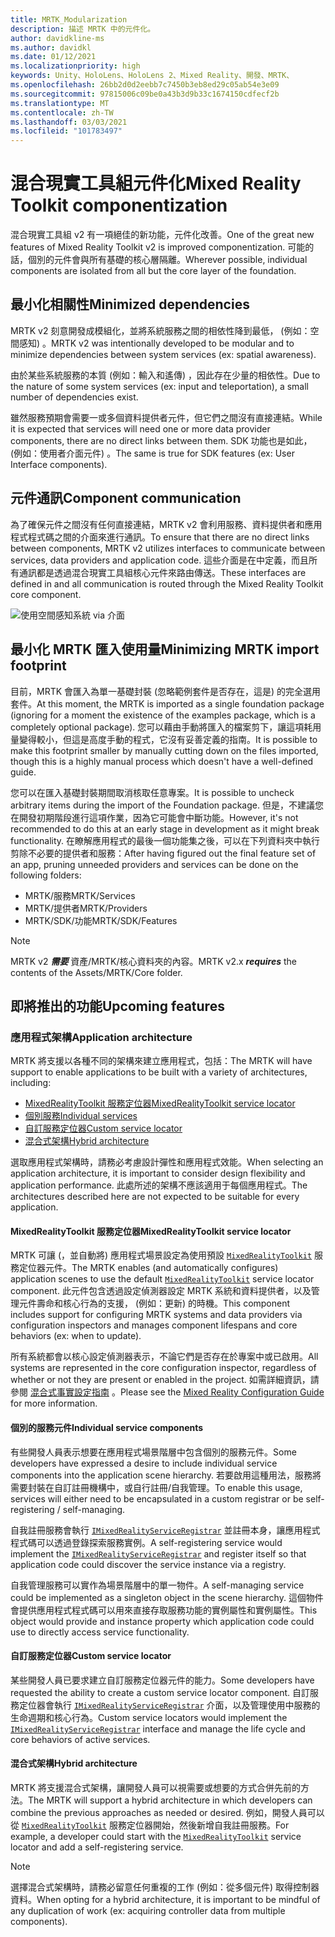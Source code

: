 ```yaml
---
title: MRTK_Modularization
description: 描述 MRTK 中的元件化。
author: davidkline-ms
ms.author: davidkl
ms.date: 01/12/2021
ms.localizationpriority: high
keywords: Unity、HoloLens、HoloLens 2、Mixed Reality、開發、MRTK、
ms.openlocfilehash: 26bb2d0d2eebb7c7450b3eb8ed29c05ab54e3e09
ms.sourcegitcommit: 97815006c09be0a43b3d9b33c1674150cdfecf2b
ms.translationtype: MT
ms.contentlocale: zh-TW
ms.lasthandoff: 03/03/2021
ms.locfileid: "101783497"
---
```

# <a name="mixed-reality-toolkit-componentization"></a><span data-ttu-id="bd373-104">混合現實工具組元件化</span><span class="sxs-lookup"><span data-stu-id="bd373-104">Mixed Reality Toolkit componentization</span></span>

<span data-ttu-id="bd373-105">混合現實工具組 v2 有一項絕佳的新功能，元件化改善。</span><span class="sxs-lookup"><span data-stu-id="bd373-105">One of the great new features of Mixed Reality Toolkit v2 is improved componentization.</span></span> <span data-ttu-id="bd373-106">可能的話，個別的元件會與所有基礎的核心層隔離。</span><span class="sxs-lookup"><span data-stu-id="bd373-106">Wherever possible, individual components are isolated from all but the core layer of the foundation.</span></span>

## <a name="minimized-dependencies"></a><span data-ttu-id="bd373-107">最小化相關性</span><span class="sxs-lookup"><span data-stu-id="bd373-107">Minimized dependencies</span></span>

<span data-ttu-id="bd373-108">MRTK v2 刻意開發成模組化，並將系統服務之間的相依性降到最低， (例如：空間感知) 。</span><span class="sxs-lookup"><span data-stu-id="bd373-108">MRTK v2 was intentionally developed to be modular and to minimize dependencies between system services (ex: spatial awareness).</span></span>

<span data-ttu-id="bd373-109">由於某些系統服務的本質 (例如：輸入和遙傳) ，因此存在少量的相依性。</span><span class="sxs-lookup"><span data-stu-id="bd373-109">Due to the nature of some system services (ex: input and teleportation), a small number of dependencies exist.</span></span>

<span data-ttu-id="bd373-110">雖然服務預期會需要一或多個資料提供者元件，但它們之間沒有直接連結。</span><span class="sxs-lookup"><span data-stu-id="bd373-110">While it is expected that services will need one or more data provider components, there are no direct links between them.</span></span> <span data-ttu-id="bd373-111">SDK 功能也是如此， (例如：使用者介面元件) 。</span><span class="sxs-lookup"><span data-stu-id="bd373-111">The same is true for SDK features (ex: User Interface components).</span></span>

## <a name="component-communication"></a><span data-ttu-id="bd373-112">元件通訊</span><span class="sxs-lookup"><span data-stu-id="bd373-112">Component communication</span></span>

<span data-ttu-id="bd373-113">為了確保元件之間沒有任何直接連結，MRTK v2 會利用服務、資料提供者和應用程式程式碼之間的介面來進行通訊。</span><span class="sxs-lookup"><span data-stu-id="bd373-113">To ensure that there are no direct links between components, MRTK v2 utilizes interfaces to communicate between services, data providers and application code.</span></span> <span data-ttu-id="bd373-114">這些介面是在中定義，而且所有通訊都是透過混合現實工具組核心元件來路由傳送。</span><span class="sxs-lookup"><span data-stu-id="bd373-114">These interfaces are defined in and all communication is routed through the Mixed Reality Toolkit core component.</span></span>

![使用空間感知系統 via 介面](../features/images/packaging/AccessingViaInterfaces.png)

## <a name="minimizing-mrtk-import-footprint"></a><span data-ttu-id="bd373-116">最小化 MRTK 匯入使用量</span><span class="sxs-lookup"><span data-stu-id="bd373-116">Minimizing MRTK import footprint</span></span>

<span data-ttu-id="bd373-117">目前，MRTK 會匯入為單一基礎封裝 (忽略範例套件是否存在，這是) 的完全選用套件。</span><span class="sxs-lookup"><span data-stu-id="bd373-117">At this moment, the MRTK is imported as a single foundation package (ignoring for a moment the existence of the examples package, which is a completely optional package).</span></span> <span data-ttu-id="bd373-118">您可以藉由手動將匯入的檔案剪下，讓這項耗用量變得較小，但這是高度手動的程式，它沒有妥善定義的指南。</span><span class="sxs-lookup"><span data-stu-id="bd373-118">It is possible to make this footprint smaller by manually cutting down on the files imported, though this is a highly manual process which doesn't have a well-defined guide.</span></span>

<span data-ttu-id="bd373-119">您可以在匯入基礎封裝期間取消核取任意專案。</span><span class="sxs-lookup"><span data-stu-id="bd373-119">It is possible to uncheck arbitrary items during the import of the Foundation package.</span></span> <span data-ttu-id="bd373-120">但是，不建議您在開發初期階段進行這項作業，因為它可能會中斷功能。</span><span class="sxs-lookup"><span data-stu-id="bd373-120">However, it's not recommended to do this at an early stage in development as it might break functionality.</span></span> <span data-ttu-id="bd373-121">在瞭解應用程式的最後一個功能集之後，可以在下列資料夾中執行剪除不必要的提供者和服務：</span><span class="sxs-lookup"><span data-stu-id="bd373-121">After having figured out the final feature set of an app, pruning unneeded providers and services can be done on the following folders:</span></span>

- <span data-ttu-id="bd373-122">MRTK/服務</span><span class="sxs-lookup"><span data-stu-id="bd373-122">MRTK/Services</span></span>
- <span data-ttu-id="bd373-123">MRTK/提供者</span><span class="sxs-lookup"><span data-stu-id="bd373-123">MRTK/Providers</span></span>
- <span data-ttu-id="bd373-124">MRTK/SDK/功能</span><span class="sxs-lookup"><span data-stu-id="bd373-124">MRTK/SDK/Features</span></span>

> [!NOTE]
> <span data-ttu-id="bd373-125">MRTK v2 **_需要_** 資產/MRTK/核心資料夾的內容。</span><span class="sxs-lookup"><span data-stu-id="bd373-125">MRTK v2.x **_requires_** the contents of the Assets/MRTK/Core folder.</span></span>

## <a name="upcoming-features"></a><span data-ttu-id="bd373-126">即將推出的功能</span><span class="sxs-lookup"><span data-stu-id="bd373-126">Upcoming features</span></span>

### <a name="application-architecture"></a><span data-ttu-id="bd373-127">應用程式架構</span><span class="sxs-lookup"><span data-stu-id="bd373-127">Application architecture</span></span>

<span data-ttu-id="bd373-128">MRTK 將支援以各種不同的架構來建立應用程式，包括：</span><span class="sxs-lookup"><span data-stu-id="bd373-128">The MRTK will have support to enable applications to be built with a variety of architectures, including:</span></span>

- [<span data-ttu-id="bd373-129">MixedRealityToolkit 服務定位器</span><span class="sxs-lookup"><span data-stu-id="bd373-129">MixedRealityToolkit service locator</span></span>](#mixedrealitytoolkit-service-locator)
- [<span data-ttu-id="bd373-130">個別服務</span><span class="sxs-lookup"><span data-stu-id="bd373-130">Individual services</span></span>](#individual-service-components)
- [<span data-ttu-id="bd373-131">自訂服務定位器</span><span class="sxs-lookup"><span data-stu-id="bd373-131">Custom service locator</span></span>](#custom-service-locator)
- [<span data-ttu-id="bd373-132">混合式架構</span><span class="sxs-lookup"><span data-stu-id="bd373-132">Hybrid architecture</span></span>](#hybrid-architecture)

<span data-ttu-id="bd373-133">選取應用程式架構時，請務必考慮設計彈性和應用程式效能。</span><span class="sxs-lookup"><span data-stu-id="bd373-133">When selecting an application architecture, it is important to consider design flexibility and application performance.</span></span> <span data-ttu-id="bd373-134">此處所述的架構不應該適用于每個應用程式。</span><span class="sxs-lookup"><span data-stu-id="bd373-134">The architectures described here are not expected to be suitable for every application.</span></span>

#### <a name="mixedrealitytoolkit-service-locator"></a><span data-ttu-id="bd373-135">MixedRealityToolkit 服務定位器</span><span class="sxs-lookup"><span data-stu-id="bd373-135">MixedRealityToolkit service locator</span></span>

<span data-ttu-id="bd373-136">MRTK 可讓 (，並自動將) 應用程式場景設定為使用預設 [`MixedRealityToolkit`](xref:Microsoft.MixedReality.Toolkit.MixedRealityToolkit) 服務定位器元件。</span><span class="sxs-lookup"><span data-stu-id="bd373-136">The MRTK enables (and automatically configures) application scenes to use the default [`MixedRealityToolkit`](xref:Microsoft.MixedReality.Toolkit.MixedRealityToolkit) service locator component.</span></span> <span data-ttu-id="bd373-137">此元件包含透過設定偵測器設定 MRTK 系統和資料提供者，以及管理元件壽命和核心行為的支援， (例如：更新) 的時機。</span><span class="sxs-lookup"><span data-stu-id="bd373-137">This component includes support for configuring MRTK systems and data providers via configuration inspectors and manages component lifespans and core behaviors (ex: when to update).</span></span>

<span data-ttu-id="bd373-138">所有系統都會以核心設定偵測器表示，不論它們是否存在於專案中或已啟用。</span><span class="sxs-lookup"><span data-stu-id="bd373-138">All systems are represented in the core configuration inspector, regardless of whether or not they are present or enabled in the project.</span></span> <span data-ttu-id="bd373-139">如需詳細資訊，請參閱 [混合式事實設定指南](../configuration/MixedRealityConfigurationGuide.md) 。</span><span class="sxs-lookup"><span data-stu-id="bd373-139">Please see the [Mixed Reality Configuration Guide](../configuration/MixedRealityConfigurationGuide.md) for more information.</span></span>

#### <a name="individual-service-components"></a><span data-ttu-id="bd373-140">個別的服務元件</span><span class="sxs-lookup"><span data-stu-id="bd373-140">Individual service components</span></span>

<span data-ttu-id="bd373-141">有些開發人員表示想要在應用程式場景階層中包含個別的服務元件。</span><span class="sxs-lookup"><span data-stu-id="bd373-141">Some developers have expressed a desire to include individual service components into the application scene hierarchy.</span></span> <span data-ttu-id="bd373-142">若要啟用這種用法，服務將需要封裝在自訂註冊機構中，或自行註冊/自我管理。</span><span class="sxs-lookup"><span data-stu-id="bd373-142">To enable this usage, services will either need to be encapsulated in a custom registrar or be self-registering / self-managing.</span></span>

<span data-ttu-id="bd373-143">自我註冊服務會執行 [`IMixedRealityServiceRegistrar`](xref:Microsoft.MixedReality.Toolkit.IMixedRealityServiceRegistrar) 並註冊本身，讓應用程式程式碼可以透過登錄探索服務實例。</span><span class="sxs-lookup"><span data-stu-id="bd373-143">A self-registering service would implement the [`IMixedRealityServiceRegistrar`](xref:Microsoft.MixedReality.Toolkit.IMixedRealityServiceRegistrar) and register itself so that application code could discover the service instance via a registry.</span></span>

<span data-ttu-id="bd373-144">自我管理服務可以實作為場景階層中的單一物件。</span><span class="sxs-lookup"><span data-stu-id="bd373-144">A self-managing service could be implemented as a singleton object in the scene hierarchy.</span></span> <span data-ttu-id="bd373-145">這個物件會提供應用程式程式碼可以用來直接存取服務功能的實例屬性和實例屬性。</span><span class="sxs-lookup"><span data-stu-id="bd373-145">This object would provide and instance property which application code could use to directly access service functionality.</span></span>

#### <a name="custom-service-locator"></a><span data-ttu-id="bd373-146">自訂服務定位器</span><span class="sxs-lookup"><span data-stu-id="bd373-146">Custom service locator</span></span>

<span data-ttu-id="bd373-147">某些開發人員已要求建立自訂服務定位器元件的能力。</span><span class="sxs-lookup"><span data-stu-id="bd373-147">Some developers have requested the ability to create a custom service locator component.</span></span> <span data-ttu-id="bd373-148">自訂服務定位器會執行 [`IMixedRealityServiceRegistrar`](xref:Microsoft.MixedReality.Toolkit.IMixedRealityServiceRegistrar) 介面，以及管理使用中服務的生命週期和核心行為。</span><span class="sxs-lookup"><span data-stu-id="bd373-148">Custom service locators would implement the [`IMixedRealityServiceRegistrar`](xref:Microsoft.MixedReality.Toolkit.IMixedRealityServiceRegistrar) interface and manage the life cycle and core behaviors of active services.</span></span>

#### <a name="hybrid-architecture"></a><span data-ttu-id="bd373-149">混合式架構</span><span class="sxs-lookup"><span data-stu-id="bd373-149">Hybrid architecture</span></span>

<span data-ttu-id="bd373-150">MRTK 將支援混合式架構，讓開發人員可以視需要或想要的方式合併先前的方法。</span><span class="sxs-lookup"><span data-stu-id="bd373-150">The MRTK will support a hybrid architecture in which developers can combine the previous approaches as needed or desired.</span></span> <span data-ttu-id="bd373-151">例如，開發人員可以從 [`MixedRealityToolkit`](xref:Microsoft.MixedReality.Toolkit.MixedRealityToolkit) 服務定位器開始，然後新增自我註冊服務。</span><span class="sxs-lookup"><span data-stu-id="bd373-151">For example, a developer could start with the [`MixedRealityToolkit`](xref:Microsoft.MixedReality.Toolkit.MixedRealityToolkit) service locator and add a self-registering service.</span></span>

> [!NOTE]
> <span data-ttu-id="bd373-152">選擇混合式架構時，請務必留意任何重複的工作 (例如：從多個元件) 取得控制器資料。</span><span class="sxs-lookup"><span data-stu-id="bd373-152">When opting for a hybrid architecture, it is important to be mindful of any duplication of work (ex: acquiring controller data from multiple components).</span></span>
